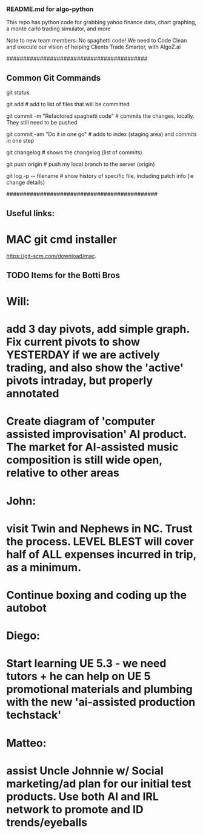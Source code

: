 ### README.md for algo-python

This repo has python code for grabbing yahoo finance data, chart graphing, a monte carlo trading simulator, and more

Note to new team members: No spaghetti code! We need to Code Clean and execute our vision of helping Clients Trade Smarter, with AlgoZ.ai

##########################################
## Common Git Commands

git status                                                  

git add <file>										# add to list of files that will be committed 

git commit -m "Refactored spaghetti code"			# commits the changes, locally.  They still need to be pushed

git commit -am "Do it in one go"					# adds to index  (staging area) and commits in one step

git changelog										# shows the changelog (list of commits)

git push origin <branchname>						# push my local branch <branchname> to the server (origin)

git log -p -- filename								# show history of specific file, including patch info (ie change details)


#############################################

## Useful links: 
# MAC git cmd installer
https://git-scm.com/download/mac.

## TODO Items for the Botti Bros

# Will:  
#	add 3 day pivots, add simple graph. Fix current pivots to show YESTERDAY if we are actively trading, and also show the 'active' pivots intraday, but properly annotated
#	Create diagram of 'computer assisted improvisation' AI product.  The market for AI-assisted music composition is still wide open, relative to other areas
#	

# John: 
#	visit Twin and Nephews in NC. Trust the process. LEVEL BLEST will cover half of ALL expenses incurred in trip, as a minimum.
#	Continue boxing and coding up the autobot

# Diego: 
#	Start learning UE 5.3 - we need tutors + he can help on UE 5 promotional materials and plumbing with the new 'ai-assisted production techstack'

# Matteo: 
#	assist Uncle Johnnie w/ Social marketing/ad plan for our initial test products.  Use both AI and IRL network to promote and ID trends/eyeballs
# 
